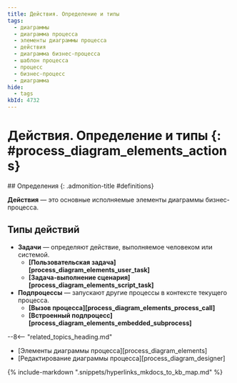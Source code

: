 ```yaml
---
title: Действия. Определение и типы
tags:
  - диаграммы
  - диаграмма процесса
  - элементы диаграммы процесса
  - действия
  - диаграмма бизнес-процесса
  - шаблон процесса
  - процесс
  - бизнес-процесс
  - диаграмма
hide:
  - tags
kbId: 4732
---
```


# Действия. Определение и типы  {: #process_diagram_elements_actions}

<div class="admonition question" markdown="block">
## Определения {: .admonition-title #definitions}

**Действия** — это основные исполняемые элементы диаграммы бизнес-процесса.

</div>

## Типы действий

- **Задачи** — определяют действие, выполняемое человеком или системой.
    - **[Пользовательская задача][process_diagram_elements_user_task]**
    - **[Задача-выполнение сценария][process_diagram_elements_script_task]**
- **Подпроцессы** — запускают другие процессы в контексте текущего процесса.
    - **[Вызов процесса][process_diagram_elements_process_call]**
    - **[Встроенный подпроцесс][process_diagram_elements_embedded_subprocess]**

<div class="relatedTopics" markdown="block">

--8<-- "related_topics_heading.md"

- [Элементы диаграммы процесса][process_diagram_elements]
- [Редактирование диаграммы процесса][process_diagram_designer]

</div>

{% include-markdown ".snippets/hyperlinks_mkdocs_to_kb_map.md" %}